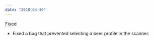 ```yaml
---
date: "2018-08-30"
---
```


Fixed
- Fixed a bug that prevented selecting a beer profile in the scanner.
